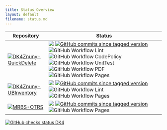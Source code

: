 ```yaml
---
title: Status Overview
layout: default
filename: status.md
---
```


| Repository | Status |
| ------ | ------ |
| [![DK4Znuny-QuickDelete](https://img.shields.io/badge/DK4Znuny--QuickDelete-dev-blue.svg)](https://github.com/dennykorsukewitz/DK4Znuny-QuickDelete) | <img src="https://img.shields.io/github/v/tag/dennykorsukewitz/DK4Znuny-QuickDelete?sort=semver&label=latest&color=5DFF00"> [![GitHub commits since tagged version](https://img.shields.io/github/commits-since/dennykorsukewitz/DK4Znuny-QuickDelete/6.4.1/rel-6_4)](https://github.com/dennykorsukewitz/DK4Znuny-QuickDelete/compare/6.4.1...rel-6_4) ![GitHub Workflow Lint](https://github.com/dennykorsukewitz/DK4Znuny-QuickDelete/actions/workflows/lint.yml/badge.svg?branch=dev&style=flat&label=Lint) ![GitHub Workflow CodePolicy](https://github.com/dennykorsukewitz/DK4Znuny-QuickDelete/actions/workflows/codepolicy.yml/badge.svg?branch=dev&style=flat&label=CodePolicy) ![GitHub Workflow UnitTest](https://github.com/dennykorsukewitz/DK4Znuny-QuickDelete/actions/workflows/unittest.yml/badge.svg?branch=dev&style=flat&label=UnitTest) ![GitHub Workflow PDF](https://github.com/dennykorsukewitz/DK4Znuny-QuickDelete/actions/workflows/pdf.yml/badge.svg?branch=dev&style=flat&label=PDF) ![GitHub Workflow Pages](https://github.com/dennykorsukewitz/DK4Znuny-QuickDelete/actions/workflows/pages.yml/badge.svg?branch=dev&style=flat&label=GitHub%20Pages) |
| [![DK4Znuny-UBInventory](https://img.shields.io/badge/DK4Znuny--UBInventory-dev-blue.svg)](https://github.com/dennykorsukewitz/DK4Znuny-UBInventory) | <img src="https://img.shields.io/github/v/tag/dennykorsukewitz/DK4OTRS-UBInventory?sort=semver&label=latest&color=5DFF00"> [![GitHub commits since tagged version](https://img.shields.io/github/commits-since/dennykorsukewitz/DK4OTRS-UBInventory/6.0.1/otrs6)](https://github.com/dennykorsukewitz/DK4OTRS-UBInventory/compare/6.0.1...otrs6) ![GitHub Workflow Lint](https://github.com/dennykorsukewitz/DK4OTRS-UBInventory/actions/workflows/lint.yml/badge.svg?branch=dev&style=flat&label=Lint) ![GitHub Workflow Pages](https://github.com/dennykorsukewitz/DK4OTRS-UBInventory/actions/workflows/pages.yml/badge.svg?branch=dev&style=flat&label=GitHub%20Pages)
| [![MRBS-OTRS](https://img.shields.io/badge/MRBS--OTRS-dev-blue.svg)](https://github.com/dennykorsukewitz/MRBS-OTRS) | <img src="https://img.shields.io/github/v/tag/dennykorsukewitz/MRBS-OTRS?sort=semver&label=latest&color=5DFF00"> [![GitHub commits since tagged version](https://img.shields.io/github/commits-since/dennykorsukewitz/MRBS-OTRS/v1.0/MRBS-OTRS-1.0)](https://github.com/dennykorsukewitz/MRBS-OTRS/compare/v1.0...MRBS-OTRS-1.0) ![GitHub Workflow Pages](https://github.com/dennykorsukewitz/MRBS-OTRS/actions/workflows/pages.yml/badge.svg?branch=dev&style=flat&label=GitHub%20Pages) |

[![GitHub checks status DK4](https://img.shields.io/github/checks-status/dennykorsukewitz/DK4/dev)](https://github.com/dennykorsukewitz/DK4/actions)
